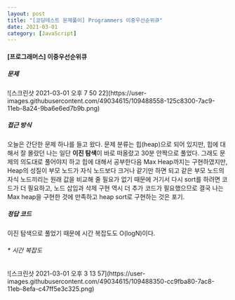```yaml
---
layout: post
title: "[코딩테스트 문제풀이] Programmers 이중우선순위큐"
date: 2021-03-01
category: [JavaScript]
---
```


<h4>[프로그래머스] 이중우선순위큐</h4>

<h5>문제</h5>
![스크린샷 2021-03-01 오후 7 50 22](https://user-images.githubusercontent.com/49034615/109488558-125c8300-7ac9-11eb-8a24-9ba6e6ed7b9b.png)


<h5>접근 방식</h5>
오늘은 간단한 문제 하나를 들고 왔다. 문제 분류는 힙(heap)으로 되어 있지만, 힙에 대해서 잘 몰랐던 나는 일단 <b>이진 탐색</b>이 바로 떠올랐고 30분 안짝으로 풀었다.
그래도 문제의 의도대로 풀어야지 하고 힙에 대해서 공부한다음 Max Heap까지는 구현하였지만, Heap의 성질이 부모 노드가 자식 노드보다 크거나 같기만 하면 되고 같은 부모 노드의 자식 노드끼리는
원래 값을 비교해 줄 필요가 없기 때문에 거기서 다시 sort를 하려면 코드가 더 필요하고, 노드 삽입과 삭제 구현 역시 더 추가 코드가 필요했으므로 결국 나는 Max heap을 구현한 것에
만족하고 heap sort로 구현하는 것은 포기.


<h5>정답 코드</h5>
<script src="https://gist.github.com/SUPINKIM/5901c13948e7148840a4a99c52f941a3.js"></script>

이진 탐색으로 풀었기 때문에 시간 복잡도도 O(logN)이다.

<h6> * 시간 복잡도</h6>
![스크린샷 2021-03-01 오후 3 13 57](https://user-images.githubusercontent.com/49034615/109488350-cc9fba80-7ac8-11eb-8efa-c47ff5e3c325.png)
